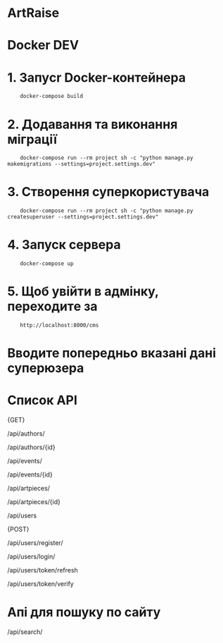 # ArtRaise

# Docker DEV

# 1.    Запуcr Docker-контейнера
        docker-compose build
# 2.    Додавання та виконання міграції
        docker-compose run --rm project sh -c "python manage.py makemigrations --settings=project.settings.dev"
# 3.    Створення суперкористувача
        docker-compose run --rm project sh -c "python manage.py createsuperuser --settings=project.settings.dev"
# 4.    Запуск сервера
        docker-compose up
# 5.    Щоб увійти в адмінку, переходитe за 
        http://localhost:8000/cms
#       Вводите попередньо вказані дані суперюзера


# Список API
{GET}

/api/authors/       

/api/authors/{id}

/api/events/

/api/events/{id}

/api/artpieces/

/api/artpieces/{id}

/api/users

{POST}

/api/users/register/

/api/users/login/

/api/users/token/refresh

/api/users/token/verify

# Апі для пошуку по сайту

/api/search/



